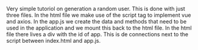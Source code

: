 Very simple tutoriol on generation a random user. 
This is done with just three files. In the html file we make use of the script tag to implement vue and axios. 
In the app.js we create the data and methods that need to be used in the application and we mount this back to the html file.
In the html file there lives a div with the id of app. This is de connections next to the script between index.html and app.js. 
